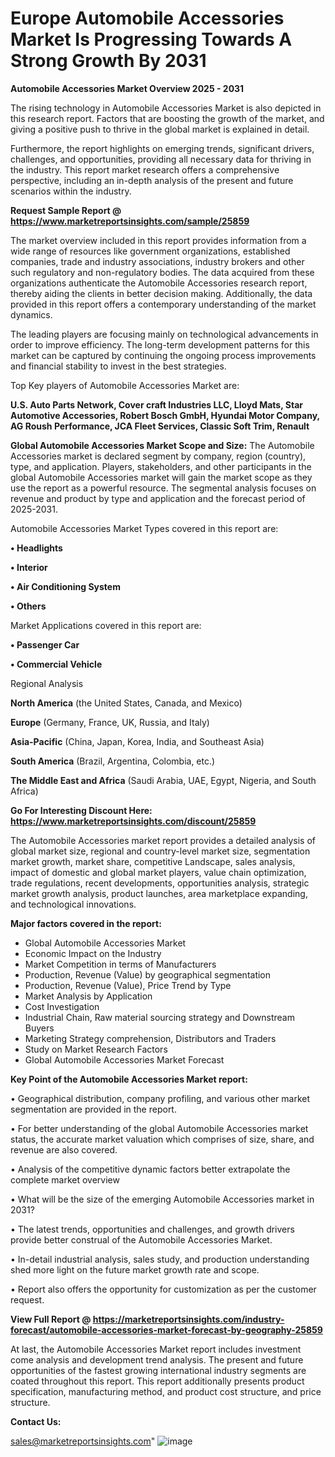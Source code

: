 # Europe Automobile Accessories Market Is Progressing Towards A Strong Growth By 2031

<Strong> Automobile Accessories Market Overview 2025 - 2031</strong>

The rising technology in Automobile Accessories Market is also depicted in this research report. Factors that are boosting the growth of the market, and giving a positive push to thrive in the global market is explained in detail.

Furthermore, the report highlights on emerging trends, significant drivers, challenges, and opportunities, providing all necessary data for thriving in the industry. This report market research offers a comprehensive perspective, including an in-depth analysis of the present and future scenarios within the industry.

<strong>Request Sample Report @ <a href=https://www.marketreportsinsights.com/sample/25859>https://www.marketreportsinsights.com/sample/25859</a></strong>

The market overview included in this report provides information from a wide range of resources like government organizations, established companies, trade and industry associations, industry brokers and other such regulatory and non-regulatory bodies. The data acquired from these organizations authenticate the Automobile Accessories research report, thereby aiding the clients in better decision making. Additionally, the data provided in this report offers a contemporary understanding of the market dynamics.

The leading players are focusing mainly on technological advancements in order to improve efficiency. The long-term development patterns for this market can be captured by continuing the ongoing process improvements and financial stability to invest in the best strategies.

Top Key players of Automobile Accessories Market are:

<strong>U.S. Auto Parts Network, Cover craft Industries LLC, Lloyd Mats, Star Automotive Accessories, Robert Bosch GmbH, Hyundai Motor Company, AG Roush Performance, JCA Fleet Services, Classic Soft Trim, Renault</strong>

<strong><b>Global Automobile Accessories Market Scope and Size:</b></strong>
The Automobile Accessories market is declared segment by company, region (country), type, and application. Players, stakeholders, and other participants in the global Automobile Accessories market will gain the market scope as they use the report as a powerful resource. The segmental analysis focuses on revenue and product by type and application and the forecast period of 2025-2031.

Automobile Accessories Market Types covered in this report are:

<strong>• Headlights

• Interior

• Air Conditioning System

• Others</strong>

Market Applications covered in this report are:

<strong>• Passenger Car

• Commercial Vehicle</strong> 

Regional Analysis

<strong>North America</strong> (the United States, Canada, and Mexico)

<strong>Europe</strong> (Germany, France, UK, Russia, and Italy)

<strong>Asia-Pacific</strong> (China, Japan, Korea, India, and Southeast Asia)

<strong>South America</strong> (Brazil, Argentina, Colombia, etc.)

<strong>The Middle East and Africa</strong> (Saudi Arabia, UAE, Egypt, Nigeria, and South Africa)

<strong>Go For Interesting Discount Here: <a href=https://www.marketreportsinsights.com/discount/25859>https://www.marketreportsinsights.com/discount/25859</a></strong>

The Automobile Accessories market report provides a detailed analysis of global market size, regional and country-level market size, segmentation market growth, market share, competitive Landscape, sales analysis, impact of domestic and global market players, value chain optimization, trade regulations, recent developments, opportunities analysis, strategic market growth analysis, product launches, area marketplace expanding, and technological innovations.

<strong><b>Major factors covered in the report:</b></strong>
<ul>
  <li>Global Automobile Accessories Market </li>
  <li>Economic Impact on the Industry</li>
  <li>Market Competition in terms of Manufacturers</li>
  <li>Production, Revenue (Value) by geographical segmentation</li>
  <li>Production, Revenue (Value), Price Trend by Type</li>
  <li>Market Analysis by Application</li>
  <li>Cost Investigation</li>
  <li>Industrial Chain, Raw material sourcing strategy and Downstream Buyers</li>
  <li>Marketing Strategy comprehension, Distributors and Traders</li>
  <li>Study on Market Research Factors</li>
  <li>Global Automobile Accessories Market Forecast</li>
</ul>

<strong><b>Key Point of the Automobile Accessories Market report:</b></strong>

• Geographical distribution, company profiling, and various other market segmentation are provided in the report.

• For better understanding of the global Automobile Accessories market status, the accurate market valuation which comprises of size, share, and revenue are also covered.

• Analysis of the competitive dynamic factors better extrapolate the complete market overview

• What will be the size of the emerging Automobile Accessories market in 2031?

• The latest trends, opportunities and challenges, and growth drivers provide better construal of the Automobile Accessories Market.

• In-detail industrial analysis, sales study, and production understanding shed more light on the future market growth rate and scope.

• Report also offers the opportunity for customization as per the customer request.

<strong><b>View Full Report @ <a href=https://marketreportsinsights.com/industry-forecast/automobile-accessories-market-forecast-by-geography-25859>https://marketreportsinsights.com/industry-forecast/automobile-accessories-market-forecast-by-geography-25859</a></b></strong>


At last, the Automobile Accessories Market report includes investment come analysis and development trend analysis. The present and future opportunities of the fastest growing international industry segments are coated throughout this report. This report additionally presents product specification, manufacturing method, and product cost structure, and price structure.

<strong>Contact Us:</strong>

sales@marketreportsinsights.com"
![image](https://github.com/user-attachments/assets/155aae2e-1dd6-4c27-992c-c6ec6e399640)

